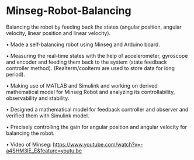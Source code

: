# Minseg-Robot-Balancing
Balancing the robot by feeding back the states (angular position, angular velocity, linear position and linear velocity).

•	Made a self-balancing robot using Minseg and Arduino board. 

•	Measuring the real-time states with the help of accelerometer, gyroscope and encoder and feeding them back to the system (state feedback controller method). (Realterm/coolterm are used to store data for long period).

•	Making use of MATLAB and Simulink and working on derived mathematical model for Minseg Robot and analyzing its controllability, observability and stability. 

•	Designed a mathematical model for feedback controller and observer and verified them with Simulink model.

•	Precisely controlling the gain for angular position and angular velocity for balancing the robot.

•	Video of Minseg: https://www.youtube.com/watch?v=-a4SHM3lE_E&feature=youtu.be
